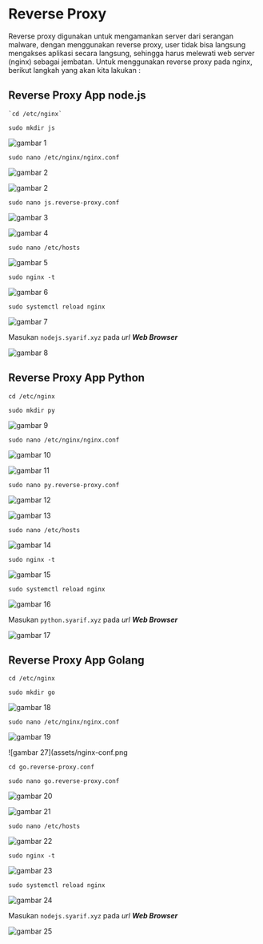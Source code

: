 # Reverse Proxy

  Reverse proxy digunakan untuk mengamankan server dari serangan malware, dengan menggunakan reverse proxy, user tidak bisa langsung mengakses aplikasi secara langsung, sehingga harus melewati web server (nginx) sebagai jembatan. Untuk menggunakan reverse proxy pada nginx, berikut langkah yang akan kita lakukan :

## Reverse Proxy App node.js

    `cd /etc/nginx`

   `sudo mkdir js`

   ![gambar 1](assets/buatfolder.png)

   `sudo nano /etc/nginx/nginx.conf`

   ![gambar 2](assets/nanoconf.png)

   ![gambar 2](assets/nginx-conf.png)

   `sudo nano js.reverse-proxy.conf`

   ![gambar 3](assets/nanojsreverce.png)

   ![gambar 4](assets/nano-js-reverse-proxy-conf.png)

   `sudo nano /etc/hosts`

   ![gambar 5](assets/edit-etc-host.png)

   `sudo nginx -t`

   ![gambar 6](assets/tes.png)

   `sudo systemctl reload nginx`

   ![gambar 7](assets/reload.png)

   Masukan `nodejs.syarif.xyz` pada _url_ _**Web Browser**_

   ![gambar 8](assets/out.png)

## Reverse Proxy App Python

   `cd /etc/nginx`

   `sudo mkdir py`

   ![gambar 9](assets/mkdir.png)

   `sudo nano /etc/nginx/nginx.conf`

   ![gambar 10](assets/nanoconf.png)

   ![gambar 11](assets/nginx-conf.png)    

   `sudo nano py.reverse-proxy.conf`

   ![gambar 12](assets/proxy-conf.png)

   ![gambar 13](assets/nona-proxy-conf.png)

   `sudo nano /etc/hosts`

   ![gambar 14](assets/edit-etc-host.png)

   `sudo nginx -t`

   ![gambar 15](assets/tes.png)

   `sudo systemctl reload nginx`

   ![gambar 16](assets/reload.png)

   Masukan `python.syarif.xyz` pada _url_ _**Web Browser**_

   ![gambar 17](assets/output.png)

## Reverse Proxy App Golang

   `cd /etc/nginx`

   `sudo mkdir go`

   ![gambar 18](assets/cdgo.png)

   `sudo nano /etc/nginx/nginx.conf`

   ![gambar 19](assets/nanoconf.png)

   ![gambar 27](assets/nginx-conf.png

   `cd go.reverse-proxy.conf`

   `sudo nano go.reverse-proxy.conf`

   ![gambar 20](assets/cdgo.png)

   ![gambar 21](assets/nano-go.png)

   `sudo nano /etc/hosts`

   ![gambar 22](assets/edit-etc-host.png)

   `sudo nginx -t`

   ![gambar 23](assets/tes.png)

   `sudo systemctl reload nginx`

   ![gambar 24](assets/reload.png)

   Masukan `nodejs.syarif.xyz` pada _url_ _**Web Browser**_

   ![gambar 25](assets/outgolang.png)
